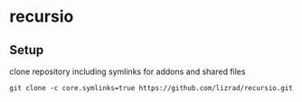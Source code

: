 # recursio

## Setup

clone repository including symlinks for addons and shared files

```git clone -c core.symlinks=true https://github.com/lizrad/recursio.git```

